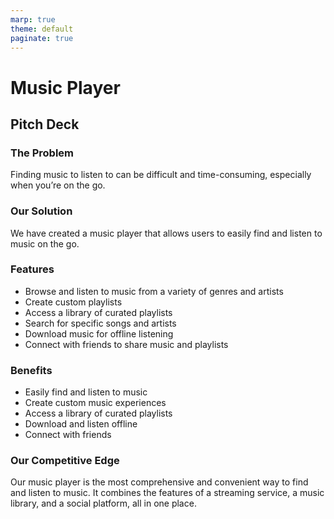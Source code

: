 ```yaml
---
marp: true
theme: default
paginate: true
---
```

# Music Player 

## Pitch Deck

### The Problem

Finding music to listen to can be difficult and time-consuming, especially when you’re on the go.

### Our Solution

We have created a music player that allows users to easily find and listen to music on the go.

### Features

- Browse and listen to music from a variety of genres and artists
- Create custom playlists
- Access a library of curated playlists
- Search for specific songs and artists
- Download music for offline listening
- Connect with friends to share music and playlists

### Benefits

- Easily find and listen to music
- Create custom music experiences
- Access a library of curated playlists
- Download and listen offline
- Connect with friends

### Our Competitive Edge

Our music player is the most comprehensive and convenient way to find and listen to music. It combines the features of a streaming service, a music library, and a social platform, all in one place.
  